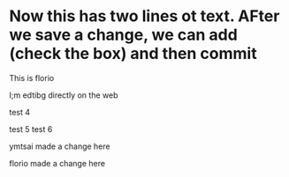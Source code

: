 

Now this has two lines ot text.  AFter we save a change, we can add (check the box) and then commit
=======
This is florio

I;m edtibg directly on the web

test 4

test 5
test 6

ymtsai made a change here

florio made a change here
